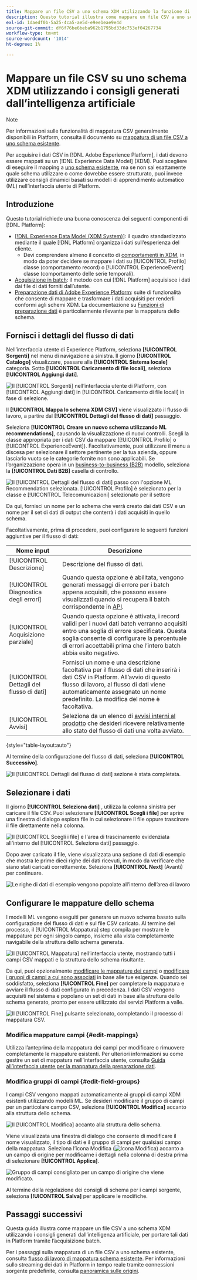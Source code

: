 ```yaml
---
title: Mappare un file CSV a uno schema XDM utilizzando la funzione di Recommendations generata da IA
description: Questo tutorial illustra come mappare un file CSV a uno schema XDM utilizzando i consigli generati dall’intelligenza artificiale.
exl-id: 1daedf0b-5a25-4ca5-ae5d-e9ee1eae9e4d
source-git-commit: df6f76be6beba962b1795bd33dc753ef04267734
workflow-type: tm+mt
source-wordcount: '1014'
ht-degree: 1%

---
```


# Mappare un file CSV su uno schema XDM utilizzando i consigli generati dall’intelligenza artificiale

>[!NOTE]
>
>Per informazioni sulle funzionalità di mappatura CSV generalmente disponibili in Platform, consulta il documento su [mappatura di un file CSV a uno schema esistente](./existing-schema.md).

Per acquisire i dati CSV in [!DNL Adobe Experience Platform], i dati devono essere mappati su un [!DNL Experience Data Model] (XDM). Puoi scegliere di eseguire il mapping a [uno schema esistente](./existing-schema.md), ma se non sai esattamente quale schema utilizzare o come dovrebbe essere strutturato, puoi invece utilizzare consigli dinamici basati su modelli di apprendimento automatico (ML) nell’interfaccia utente di Platform.

## Introduzione

Questo tutorial richiede una buona conoscenza dei seguenti componenti di [!DNL Platform]:

* [[!DNL Experience Data Model (XDM System)]](../../../xdm/home.md): il quadro standardizzato mediante il quale [!DNL Platform] organizza i dati sull’esperienza del cliente.
   * Devi comprendere almeno il concetto di [comportamenti in XDM](../../../xdm/home.md#data-behaviors), in modo da poter decidere se mappare i dati su [!UICONTROL Profilo] classe (comportamento record) o [!UICONTROL ExperienceEvent] classe (comportamento delle serie temporali).
* [Acquisizione in batch](../../batch-ingestion/overview.md): il metodo con cui [!DNL Platform] acquisisce i dati dai file di dati forniti dall’utente.
* [Preparazione dati di Adobe Experience Platform](../../batch-ingestion/overview.md): suite di funzionalità che consente di mappare e trasformare i dati acquisiti per renderli conformi agli schemi XDM. La documentazione su [Funzioni di preparazione dati](../../../data-prep/functions.md) è particolarmente rilevante per la mappatura dello schema.

## Fornisci i dettagli del flusso di dati

Nell’interfaccia utente di Experience Platform, seleziona **[!UICONTROL Sorgenti]** nel menu di navigazione a sinistra. Il giorno **[!UICONTROL Catalogo]** visualizzare, passare alla **[!UICONTROL Sistema locale]** categoria. Sotto **[!UICONTROL Caricamento di file locali]**, seleziona **[!UICONTROL Aggiungi dati]**.

![Il [!UICONTROL Sorgenti] nell’interfaccia utente di Platform, con [!UICONTROL Aggiungi dati] in [!UICONTROL Caricamento di file locali] in fase di selezione.](../../images/tutorials/map-csv-recommendations/local-file-upload.png)

Il **[!UICONTROL Mappa lo schema XDM CSV]** viene visualizzato il flusso di lavoro, a partire dal **[!UICONTROL Dettagli del flusso di dati]** passaggio.

Seleziona **[!UICONTROL Creare un nuovo schema utilizzando ML recommendations]**, causando la visualizzazione di nuovi controlli. Scegli la classe appropriata per i dati CSV da mappare ([!UICONTROL Profilo] o [!UICONTROL ExperienceEvent]). Facoltativamente, puoi utilizzare il menu a discesa per selezionare il settore pertinente per la tua azienda, oppure lasciarlo vuoto se le categorie fornite non sono applicabili. Se l’organizzazione opera in un [business-to-business (B2B)](../../../xdm/tutorials/relationship-b2b.md) modello, seleziona la **[!UICONTROL Dati B2B]** casella di controllo.

![Il [!UICONTROL Dettagli del flusso di dati] passo con l&#39;opzione ML Recommendation selezionata. [!UICONTROL Profilo] è selezionato per la classe e [!UICONTROL Telecomunicazioni] selezionato per il settore](../../images/tutorials/map-csv-recommendations/select-class-and-industry.png)

Da qui, fornisci un nome per lo schema che verrà creato dai dati CSV e un nome per il set di dati di output che conterrà i dati acquisiti in quello schema.

Facoltativamente, prima di procedere, puoi configurare le seguenti funzioni aggiuntive per il flusso di dati:

| Nome input | Descrizione |
| --- | --- |
| [!UICONTROL Descrizione] | Descrizione del flusso di dati. |
| [!UICONTROL Diagnostica degli errori] | Quando questa opzione è abilitata, vengono generati messaggi di errore per i batch appena acquisiti, che possono essere visualizzati quando si recupera il batch corrispondente in [API](../../batch-ingestion/api-overview.md). |
| [!UICONTROL Acquisizione parziale] | Quando questa opzione è attivata, i record validi per i nuovi dati batch verranno acquisiti entro una soglia di errore specificata. Questa soglia consente di configurare la percentuale di errori accettabili prima che l’intero batch abbia esito negativo. |
| [!UICONTROL Dettagli del flusso di dati] | Fornisci un nome e una descrizione facoltativa per il flusso di dati che inserirà i dati CSV in Platform. All’avvio di questo flusso di lavoro, al flusso di dati viene automaticamente assegnato un nome predefinito. La modifica del nome è facoltativa. |
| [!UICONTROL Avvisi] | Seleziona da un elenco di [avvisi interni al prodotto](../../../observability/alerts/overview.md) che desideri ricevere relativamente allo stato del flusso di dati una volta avviato. |

{style="table-layout:auto"}

Al termine della configurazione del flusso di dati, seleziona **[!UICONTROL Successivo]**.

![Il [!UICONTROL Dettagli del flusso di dati] sezione è stata completata.](../../images/tutorials/map-csv-recommendations/dataflow-detail-complete.png)

## Selezionare i dati

Il giorno **[!UICONTROL Seleziona dati]** , utilizza la colonna sinistra per caricare il file CSV. Puoi selezionare **[!UICONTROL Scegli i file]** per aprire una finestra di dialogo esplora file in cui selezionare il file oppure trascinare il file direttamente nella colonna.

![Il [!UICONTROL Scegli i file] e l&#39;area di trascinamento evidenziata all&#39;interno del [!UICONTROL Seleziona dati] passaggio.](../../images/tutorials/map-csv-recommendations/upload-files.png)

Dopo aver caricato il file, viene visualizzata una sezione di dati di esempio che mostra le prime dieci righe dei dati ricevuti, in modo da verificare che siano stati caricati correttamente. Seleziona **[!UICONTROL Next]** (Avanti) per continuare.

![Le righe di dati di esempio vengono popolate all’interno dell’area di lavoro](../../images/tutorials/map-csv-recommendations/data-uploaded.png)

## Configurare le mappature dello schema

I modelli ML vengono eseguiti per generare un nuovo schema basato sulla configurazione del flusso di dati e sul file CSV caricato. Al termine del processo, il [!UICONTROL Mappatura] step compila per mostrare le mappature per ogni singolo campo, insieme alla vista completamente navigabile della struttura dello schema generata.

![Il [!UICONTROL Mappatura] nell’interfaccia utente, mostrando tutti i campi CSV mappati e la struttura dello schema risultante.](../../images/tutorials/map-csv-recommendations/schema-generated.png)

Da qui, puoi opzionalmente [modificare le mappature dei campi](#edit-mappings) o [modificare i gruppi di campi a cui sono associati](#edit-schema) in base alle tue esigenze. Quando sei soddisfatto, seleziona **[!UICONTROL Fine]** per completare la mappatura e avviare il flusso di dati configurato in precedenza. I dati CSV vengono acquisiti nel sistema e popolano un set di dati in base alla struttura dello schema generato, pronto per essere utilizzato dai servizi Platform a valle.

![Il [!UICONTROL Fine] pulsante selezionato, completando il processo di mappatura CSV.](../../images/tutorials/map-csv-recommendations/finish-mapping.png)

### Modifica mappature campi {#edit-mappings}

Utilizza l’anteprima della mappatura dei campi per modificare o rimuovere completamente le mappature esistenti. Per ulteriori informazioni su come gestire un set di mappatura nell’interfaccia utente, consulta [Guida all’interfaccia utente per la mappatura della preparazione dati](../../../data-prep/ui/mapping.md#mapping-interface).

### Modifica gruppi di campi {#edit-field-groups}

I campi CSV vengono mappati automaticamente ai gruppi di campi XDM esistenti utilizzando modelli ML. Se desideri modificare il gruppo di campi per un particolare campo CSV, seleziona **[!UICONTROL Modifica]** accanto alla struttura dello schema.

![Il [!UICONTROL Modifica] accanto alla struttura dello schema.](../../images/tutorials/map-csv-recommendations/edit-schema-structure.png)

Viene visualizzata una finestra di dialogo che consente di modificare il nome visualizzato, il tipo di dati e il gruppo di campi per qualsiasi campo della mappatura. Seleziona l’icona Modifica (![Icona Modifica](../../images/tutorials/map-csv-recommendations/edit-icon.png)) accanto a un campo di origine per modificarne i dettagli nella colonna di destra prima di selezionare **[!UICONTROL Applica]**.

![Gruppo di campi consigliato per un campo di origine che viene modificato.](../../images/tutorials/map-csv-recommendations/select-schema-field.png)

Al termine della regolazione dei consigli di schema per i campi sorgente, seleziona **[!UICONTROL Salva]** per applicare le modifiche.

## Passaggi successivi

Questa guida illustra come mappare un file CSV a uno schema XDM utilizzando i consigli generati dall’intelligenza artificiale, per portare tali dati in Platform tramite l’acquisizione batch.

Per i passaggi sulla mappatura di un file CSV a uno schema esistente, consulta [flusso di lavoro di mappatura schema esistente](./existing-schema.md). Per informazioni sullo streaming dei dati in Platform in tempo reale tramite connessioni sorgente predefinite, consulta [panoramica sulle origini](../../../sources/home.md).
